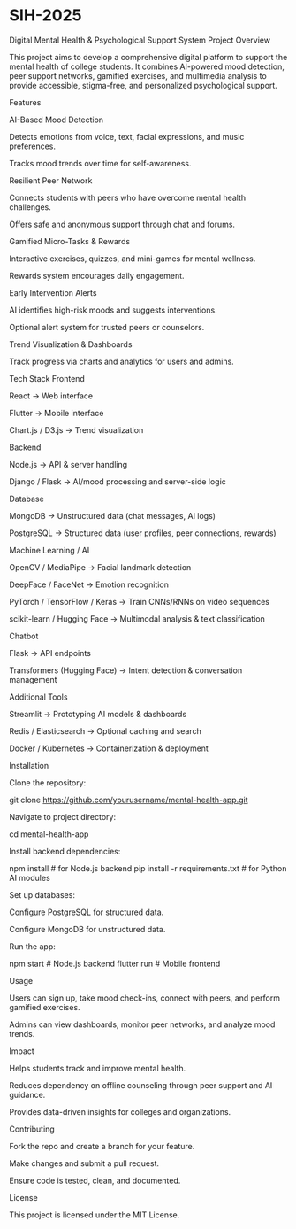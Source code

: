 # SIH-2025
Digital Mental Health & Psychological Support System
Project Overview

This project aims to develop a comprehensive digital platform to support the mental health of college students. It combines AI-powered mood detection, peer support networks, gamified exercises, and multimedia analysis to provide accessible, stigma-free, and personalized psychological support.

Features

AI-Based Mood Detection

Detects emotions from voice, text, facial expressions, and music preferences.

Tracks mood trends over time for self-awareness.

Resilient Peer Network

Connects students with peers who have overcome mental health challenges.

Offers safe and anonymous support through chat and forums.

Gamified Micro-Tasks & Rewards

Interactive exercises, quizzes, and mini-games for mental wellness.

Rewards system encourages daily engagement.

Early Intervention Alerts

AI identifies high-risk moods and suggests interventions.

Optional alert system for trusted peers or counselors.

Trend Visualization & Dashboards

Track progress via charts and analytics for users and admins.

Tech Stack
Frontend

React → Web interface

Flutter → Mobile interface

Chart.js / D3.js → Trend visualization

Backend

Node.js → API & server handling

Django / Flask → AI/mood processing and server-side logic

Database

MongoDB → Unstructured data (chat messages, AI logs)

PostgreSQL → Structured data (user profiles, peer connections, rewards)

Machine Learning / AI

OpenCV / MediaPipe → Facial landmark detection

DeepFace / FaceNet → Emotion recognition

PyTorch / TensorFlow / Keras → Train CNNs/RNNs on video sequences

scikit-learn / Hugging Face → Multimodal analysis & text classification

Chatbot

Flask → API endpoints

Transformers (Hugging Face) → Intent detection & conversation management

Additional Tools

Streamlit → Prototyping AI models & dashboards

Redis / Elasticsearch → Optional caching and search

Docker / Kubernetes → Containerization & deployment

Installation

Clone the repository:

git clone https://github.com/yourusername/mental-health-app.git


Navigate to project directory:

cd mental-health-app


Install backend dependencies:

npm install # for Node.js backend
pip install -r requirements.txt # for Python AI modules


Set up databases:

Configure PostgreSQL for structured data.

Configure MongoDB for unstructured data.

Run the app:

npm start # Node.js backend
flutter run # Mobile frontend

Usage

Users can sign up, take mood check-ins, connect with peers, and perform gamified exercises.

Admins can view dashboards, monitor peer networks, and analyze mood trends.

Impact

Helps students track and improve mental health.

Reduces dependency on offline counseling through peer support and AI guidance.

Provides data-driven insights for colleges and organizations.

Contributing

Fork the repo and create a branch for your feature.

Make changes and submit a pull request.

Ensure code is tested, clean, and documented.

License

This project is licensed under the MIT License.
